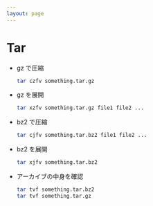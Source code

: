 ```yaml
---
layout: page
---
```


# Tar

* gz で圧縮

    ```sh
    tar czfv something.tar.gz
    ```

* gz を展開

    ```sh
    tar xzfv something.tar.gz file1 file2 ...
    ```
    
* bz2 で圧縮

    ```sh
    tar cjfv something.tar.bz2 file1 file2 ...
    ```

* bz2 を展開

    ```sh
    tar xjfv something.tar.bz2
    ```

* アーカイブの中身を確認

    ```sh
    tar tvf something.tar.bz2
    tar tvf something.tar.gz
    ```
